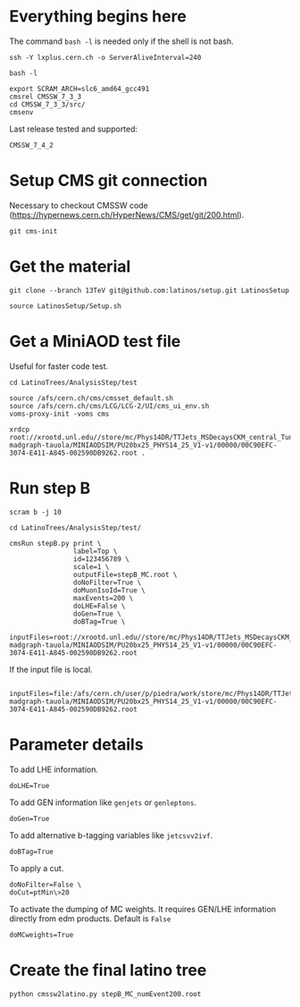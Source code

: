 Everything begins here
====

The command `bash -l` is needed only if the shell is not bash.

    ssh -Y lxplus.cern.ch -o ServerAliveInterval=240

    bash -l

    export SCRAM_ARCH=slc6_amd64_gcc491
    cmsrel CMSSW_7_3_3
    cd CMSSW_7_3_3/src/
    cmsenv


Last release tested and supported:

    CMSSW_7_4_2

    
    
Setup CMS git connection
====

Necessary to checkout CMSSW code (https://hypernews.cern.ch/HyperNews/CMS/get/git/200.html).

    git cms-init

    
Get the material
====

    git clone --branch 13TeV git@github.com:latinos/setup.git LatinosSetup

    source LatinosSetup/Setup.sh


Get a MiniAOD test file
====

Useful for faster code test.

    cd LatinoTrees/AnalysisStep/test

    source /afs/cern.ch/cms/cmsset_default.sh
    source /afs/cern.ch/cms/LCG/LCG-2/UI/cms_ui_env.sh
    voms-proxy-init -voms cms

    xrdcp root://xrootd.unl.edu//store/mc/Phys14DR/TTJets_MSDecaysCKM_central_Tune4C_13TeV-madgraph-tauola/MINIAODSIM/PU20bx25_PHYS14_25_V1-v1/00000/00C90EFC-3074-E411-A845-002590DB9262.root .


Run step B
====

    scram b -j 10

    cd LatinoTrees/AnalysisStep/test/

    cmsRun stepB.py print \
                    label=Top \
                    id=123456789 \
                    scale=1 \
                    outputFile=stepB_MC.root \
                    doNoFilter=True \
                    doMuonIsoId=True \
                    maxEvents=200 \
                    doLHE=False \
                    doGen=True \
                    doBTag=True \
                    inputFiles=root://xrootd.unl.edu//store/mc/Phys14DR/TTJets_MSDecaysCKM_central_Tune4C_13TeV-madgraph-tauola/MINIAODSIM/PU20bx25_PHYS14_25_V1-v1/00000/00C90EFC-3074-E411-A845-002590DB9262.root

If the input file is local.

                    inputFiles=file:/afs/cern.ch/user/p/piedra/work/store/mc/Phys14DR/TTJets_MSDecaysCKM_central_Tune4C_13TeV-madgraph-tauola/MINIAODSIM/PU20bx25_PHYS14_25_V1-v1/00000/00C90EFC-3074-E411-A845-002590DB9262.root


Parameter details
====

To add LHE information.

    doLHE=True

To add GEN information like `genjets` or `genleptons`.

    doGen=True

To add alternative b-tagging variables like `jetcsvv2ivf`.

    doBTag=True
    
To apply a cut.

    doNoFilter=False \
    doCut=ptMin\>20

To activate the dumping of MC weights. It requires GEN/LHE information directly from edm products. Default is `False`
    
    doMCweights=True

    
    
Create the final latino tree
====

    python cmssw2latino.py stepB_MC_numEvent200.root

